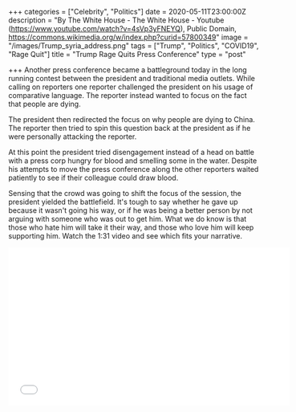 +++
categories = ["Celebrity", "Politics"]
date = 2020-05-11T23:00:00Z
description = "By The White House - The White House - Youtube (https://www.youtube.com/watch?v=4sVp3yFNEYQ), Public Domain, https://commons.wikimedia.org/w/index.php?curid=57800349"
image = "/images/Trump_syria_address.png"
tags = ["Trump", "Politics", "COVID19", "Rage Quit"]
title = "Trump Rage Quits Press Conference"
type = "post"

+++
Another press conference became a battleground today in the long running contest between the president and traditional media outlets.  While calling on reporters one reporter challenged the president on his usage of comparative language.  The reporter instead wanted to focus on the fact that people are dying.

The president then redirected the focus on why people are dying to China.  The reporter then tried to spin this question back at the president as if he were personally attacking the reporter.

At this point the president tried disengagement instead of a head on battle with a press corp hungry for blood and smelling some in the water.  Despite his attempts to move the press conference along the other reporters waited patiently to see if their colleague could draw blood.

Sensing that the crowd was going to shift the focus of the session, the president yielded the battlefield.  It's tough to say whether he gave up because it wasn't going his way, or if he was being a better person by not arguing with someone who was out to get him.  What we do know is that those who hate him will take it their way, and those who love him will keep supporting him.  Watch the 1:31 video and see which fits your narrative.

<iframe width="560" height="315" src="[https://www.youtube.com/embed/pU9bm13cWJw](https://www.youtube.com/embed/pU9bm13cWJw "Trump's Boots are Made for Walkin")" frameborder="0" allow="accelerometer; autoplay; encrypted-media; gyroscope; picture-in-picture" allowfullscreen></iframe>
